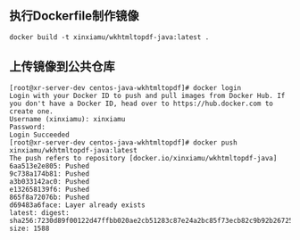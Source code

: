 ## 执行Dockerfile制作镜像 

    docker build -t xinxiamu/wkhtmltopdf-java:latest .
    
## 上传镜像到公共仓库
    
    [root@xr-server-dev centos-java-wkhtmltopdf]# docker login
    Login with your Docker ID to push and pull images from Docker Hub. If you don't have a Docker ID, head over to https://hub.docker.com to create one.
    Username (xinxiamu): xinxiamu
    Password: 
    Login Succeeded
    [root@xr-server-dev centos-java-wkhtmltopdf]# docker push xinxiamu/wkhtmltopdf-java:latest 
    The push refers to repository [docker.io/xinxiamu/wkhtmltopdf-java]
    6aa513e2e805: Pushed 
    9c738a174b81: Pushed 
    a3b033142ac0: Pushed 
    e132658139f6: Pushed 
    865f8a72076b: Pushed 
    d69483a6face: Layer already exists 
    latest: digest: sha256:7230d89f00122d47ffbb020ae2cb51283c87e24a2bc85f73ecb82c9b92b26725 size: 1588